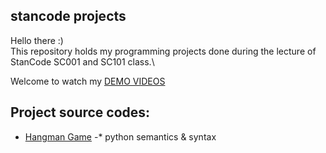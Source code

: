 ## stancode projects
Hello there :)\
This repository holds my programming projects done during the lecture of StanCode SC001 and SC101 class.\

Welcome to watch my [DEMO VIDEOS](https://drive.google.com/drive/folders/1Gi3bn9qPW_gR0ISyGzVPLd5Bztdvd7rF?usp=sharing)


## Project source codes:
* [Hangman Game](https://github.com/hsiaohan416/stancode/blob/master/SC_projects/games/hangman.py)
-* python semantics & syntax
